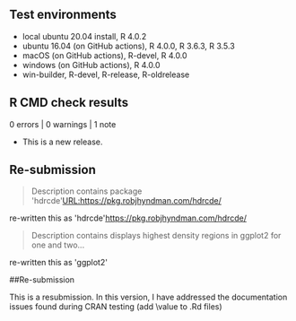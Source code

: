 ## Test environments
* local ubuntu 20.04 install, R 4.0.2
* ubuntu 16.04 (on GitHub actions), R 4.0.0, R 3.6.3, R 3.5.3
* macOS (on GitHub actions), R-devel, R 4.0.0
* windows (on GitHub actions), R 4.0.0
* win-builder, R-devel, R-release, R-oldrelease

## R CMD check results

0 errors | 0 warnings | 1 note

* This is a new release.

## Re-submission

>  Description contains package 'hdrcde'<URL:https://pkg.robjhyndman.com/hdrcde/>

re-written this as 'hdrcde'<https://pkg.robjhyndman.com/hdrcde/>

>  Description contains displays highest density regions in ggplot2 for one and two...

re-written this as 'ggplot2'

##Re-submission

This is a resubmission. In this version, I have addressed the documentation issues found during CRAN testing (add \value to .Rd files)
